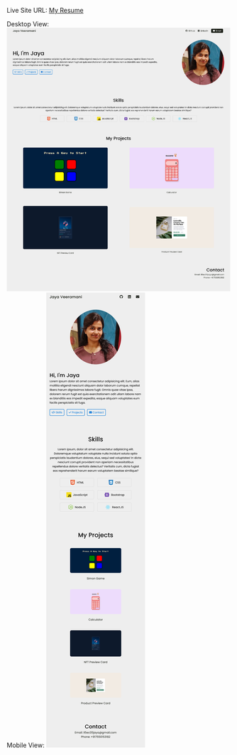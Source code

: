 Live Site URL: [My Resume](https://1drv.ms/w/c/706f35604023b67d/EftY0B5QRf1IpxXKJYzHrdwB_AzEfNk1ksSaxfOtAGtvHQ?e=sbwIGQ)

Desktop View: 
![Screenshot of my personal portfolio website - Desktop view](images/myportfolio.png)
Mobile View: 
![Screenshot of my personal portfolio website - Mobile view](images/portfolio-mobile-view.png)